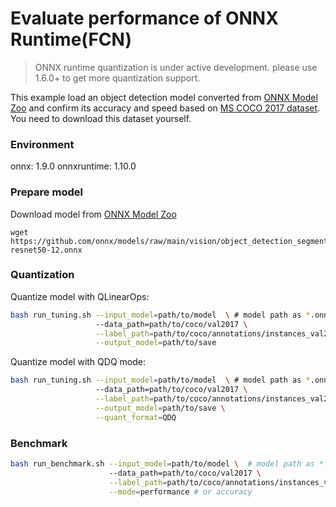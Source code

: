 # Evaluate performance of ONNX Runtime(FCN) 
>ONNX runtime quantization is under active development. please use 1.6.0+ to get more quantization support. 

This example load an object detection model converted from [ONNX Model Zoo](https://github.com/onnx/models) and confirm its accuracy and speed based on [MS COCO 2017 dataset](https://cocodataset.org/#download). You need to download this dataset yourself.

### Environment
onnx: 1.9.0
onnxruntime: 1.10.0

### Prepare model
Download model from [ONNX Model Zoo](https://github.com/onnx/models)

```shell
wget https://github.com/onnx/models/raw/main/vision/object_detection_segmentation/fcn/model/fcn-resnet50-12.onnx
```

### Quantization

Quantize model with QLinearOps:

```bash
bash run_tuning.sh --input_model=path/to/model  \ # model path as *.onnx
                   --data_path=path/to/coco/val2017 \
                   --label_path=path/to/coco/annotations/instances_val2017.json \
                   --output_model=path/to/save
```

Quantize model with QDQ mode:

```bash
bash run_tuning.sh --input_model=path/to/model  \ # model path as *.onnx
                   --data_path=path/to/coco/val2017 \
                   --label_path=path/to/coco/annotations/instances_val2017.json \
                   --output_model=path/to/save \
                   --quant_format=QDQ
```

### Benchmark

```bash
bash run_benchmark.sh --input_model=path/to/model \  # model path as *.onnx
                      --data_path=path/to/coco/val2017 \
                      --label_path=path/to/coco/annotations/instances_val2017.json \
                      --mode=performance # or accuracy
```

